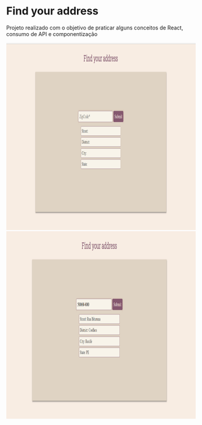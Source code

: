 # Find your address

Projeto realizado com o objetivo de praticar alguns conceitos de React, consumo de API e componentização

<img src="./public/assets/Homepage.png" height="500" width="900">
<img src="./public/assets/infoAddress.png" height="500" width="900">

